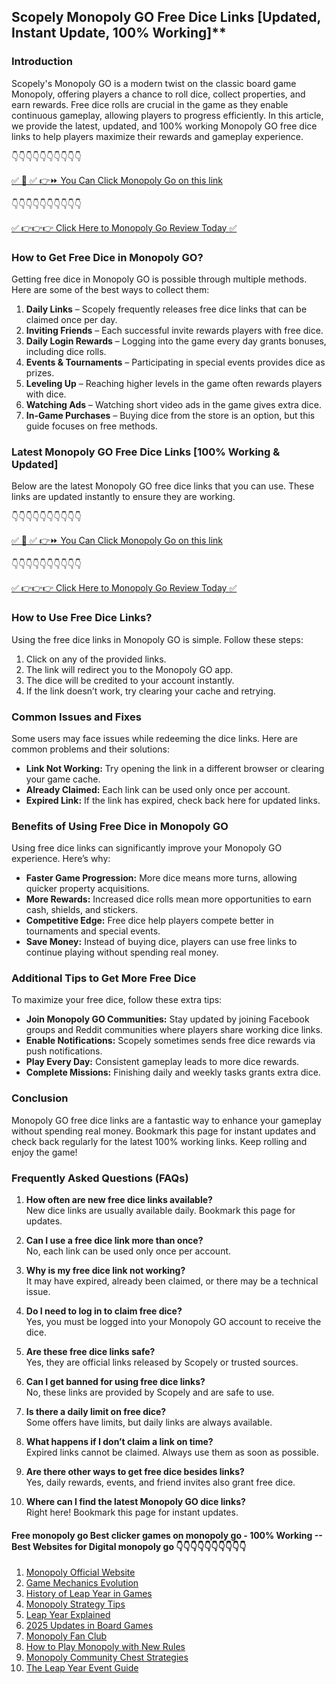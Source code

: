 ## Scopely Monopoly GO Free Dice Links [Updated, Instant Update, 100% Working]**

### Introduction

Scopely's Monopoly GO is a modern twist on the classic board game Monopoly, offering players a chance to roll dice, collect properties, and earn rewards. Free dice rolls are crucial in the game as they enable continuous gameplay, allowing players to progress efficiently. In this article, we provide the latest, updated, and 100% working Monopoly GO free dice links to help players maximize their rewards and gameplay experience.

 👇👇👇👇👇👇👇👇👇👇

[✅ 📌 ✅ 👉⏩ You Can Click Monopoly Go on this link](https://sthcodes.com/monopoly-go/)

 👇👇👇👇👇👇👇👇👇👇

[✅ 👉👉👉 Click Here to Monopoly Go Review  Today ✅](https://sthcodes.com/monopoly-go/)

### How to Get Free Dice in Monopoly GO?

Getting free dice in Monopoly GO is possible through multiple methods. Here are some of the best ways to collect them:

1. **Daily Links** – Scopely frequently releases free dice links that can be claimed once per day.
2. **Inviting Friends** – Each successful invite rewards players with free dice.
3. **Daily Login Rewards** – Logging into the game every day grants bonuses, including dice rolls.
4. **Events & Tournaments** – Participating in special events provides dice as prizes.
5. **Leveling Up** – Reaching higher levels in the game often rewards players with dice.
6. **Watching Ads** – Watching short video ads in the game gives extra dice.
7. **In-Game Purchases** – Buying dice from the store is an option, but this guide focuses on free methods.

### Latest Monopoly GO Free Dice Links [100% Working & Updated]
Below are the latest Monopoly GO free dice links that you can use. These links are updated instantly to ensure they are working.

 👇👇👇👇👇👇👇👇👇👇

[✅ 📌 ✅ 👉⏩ You Can Click Monopoly Go on this link](https://sthcodes.com/monopoly-go/)

 👇👇👇👇👇👇👇👇👇👇

[✅ 👉👉👉 Click Here to Monopoly Go Review  Today ✅](https://sthcodes.com/monopoly-go/)
### How to Use Free Dice Links?
Using the free dice links in Monopoly GO is simple. Follow these steps:
1. Click on any of the provided links.
2. The link will redirect you to the Monopoly GO app.
3. The dice will be credited to your account instantly.
4. If the link doesn’t work, try clearing your cache and retrying.

### Common Issues and Fixes
Some users may face issues while redeeming the dice links. Here are common problems and their solutions:

- **Link Not Working:** Try opening the link in a different browser or clearing your game cache.
- **Already Claimed:** Each link can be used only once per account.
- **Expired Link:** If the link has expired, check back here for updated links.

### Benefits of Using Free Dice in Monopoly GO
Using free dice links can significantly improve your Monopoly GO experience. Here’s why:

- **Faster Game Progression:** More dice means more turns, allowing quicker property acquisitions.
- **More Rewards:** Increased dice rolls mean more opportunities to earn cash, shields, and stickers.
- **Competitive Edge:** Free dice help players compete better in tournaments and special events.
- **Save Money:** Instead of buying dice, players can use free links to continue playing without spending real money.

### Additional Tips to Get More Free Dice
To maximize your free dice, follow these extra tips:

- **Join Monopoly GO Communities:** Stay updated by joining Facebook groups and Reddit communities where players share working dice links.
- **Enable Notifications:** Scopely sometimes sends free dice rewards via push notifications.
- **Play Every Day:** Consistent gameplay leads to more dice rewards.
- **Complete Missions:** Finishing daily and weekly tasks grants extra dice.

### Conclusion
Monopoly GO free dice links are a fantastic way to enhance your gameplay without spending real money. Bookmark this page for instant updates and check back regularly for the latest 100% working links. Keep rolling and enjoy the game!

### Frequently Asked Questions (FAQs)
1. **How often are new free dice links available?**  
   New dice links are usually available daily. Bookmark this page for updates.

2. **Can I use a free dice link more than once?**  
   No, each link can be used only once per account.

3. **Why is my free dice link not working?**  
   It may have expired, already been claimed, or there may be a technical issue.

4. **Do I need to log in to claim free dice?**  
   Yes, you must be logged into your Monopoly GO account to receive the dice.

5. **Are these free dice links safe?**  
   Yes, they are official links released by Scopely or trusted sources.

6. **Can I get banned for using free dice links?**  
   No, these links are provided by Scopely and are safe to use.

7. **Is there a daily limit on free dice?**  
   Some offers have limits, but daily links are always available.

8. **What happens if I don’t claim a link on time?**  
   Expired links cannot be claimed. Always use them as soon as possible.

9. **Are there other ways to get free dice besides links?**  
   Yes, daily rewards, events, and friend invites also grant free dice.

10. **Where can I find the latest Monopoly GO dice links?**  
   Right here! Bookmark this page for instant updates.

 #### Free monopoly go Best clicker games on monopoly go - 100% Working --**Best Websites for Digital monopoly go** 👇👇👇👇👇👇👇👇👇👇

1. [Monopoly Official Website](https://sthcodes.com/monopoly-go/)
2. [Game Mechanics Evolution](https://sthcodes.com/monopoly-go/)
3. [History of Leap Year in Games](https://sthcodes.com/monopoly-go/)
4. [Monopoly Strategy Tips](https://sthcodes.com/monopoly-go/)
5. [Leap Year Explained](https://sthcodes.com/monopoly-go/)
6. [2025 Updates in Board Games](https://sthcodes.com/monopoly-go/)
7. [Monopoly Fan Club](https://sthcodes.com/monopoly-go/)
8. [How to Play Monopoly with New Rules](https://sthcodes.com/monopoly-go/)
9. [Monopoly Community Chest Strategies](https://sthcodes.com/monopoly-go/)
10. [The Leap Year Event Guide](https://sthcodes.com/monopoly-go/)


